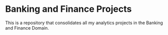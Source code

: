 # Banking and Finance Projects

This is a repository that consolidates all my analytics projects in the Banking and Finance Domain.
